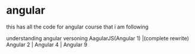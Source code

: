 # angular
this has all the code for angular course that i am following

understanding angular versoning
    AagularJS(Angular 1)
    |(complete rewrite)
    Angular 2
    |
    Angular 4
    |
    Angular 9